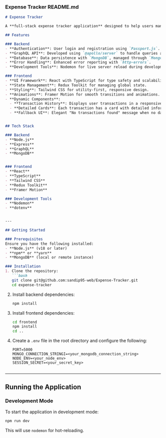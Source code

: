 ### Expense Tracker README.md

```markdown
# Expense Tracker

A **full-stack expense tracker application** designed to help users manage their transactions efficiently. This project incorporates robust backend functionality and an interactive frontend to provide a seamless experience for users.

## Features

### Backend
- **Authentication**: User login and registration using `Passport.js`.
- **GraphQL API**: Developed using `@apollo/server` to handle queries and mutations.
- **Database**: Data persistence with `MongoDB`, managed through `Mongoose`.
- **Error Handling**: Enhanced error reporting with `http-errors`.
- **Development Tools**: Nodemon for live server reload during development.

### Frontend
- **UI Framework**: React with TypeScript for type safety and scalability.
- **State Management**: Redux Toolkit for managing global state.
- **Styling**: Tailwind CSS for utility-first, responsive design.
- **Animations**: Framer Motion for smooth transitions and animations.
- **Dynamic Components**:
  - **Transaction History**: Displays user transactions in a responsive grid layout.
  - **Detailed Cards**: Each transaction has a card with detailed information.
  - **Fallback UI**: Elegant "No transactions found" message when no data is available.


## Tech Stack

### Backend
- **Node.js**
- **Express**
- **GraphQL**
- **MongoDB**


### Frontend
- **React**
- **TypeScript**
- **Tailwind CSS**
- **Redux Toolkit**
- **Framer Motion**

### Development Tools
- **Nodemon**
- **dotenv**


---

## Getting Started

### Prerequisites
Ensure you have the following installed:
- **Node.js** (v18 or later)
- **npm** or **yarn**
- **MongoDB** (local or remote instance)

### Installation
1. Clone the repository:
   ```bash
   git clone git@github.com:sandip95-web/Expense-Tracker.git
   cd expense-tracker
   ```

2. Install backend dependencies:
   ```bash
   npm install
   ```

3. Install frontend dependencies:
   ```bash
   cd frontend
   npm install
   cd ..
   ```

4. Create a `.env` file in the root directory and configure the following:
   ```env
   PORT=5000
   MONGO_CONNECTION_STRINGI=<your_mongodb_connection_string>
   NODE_ENV=<your_node_env>
   SESSION_SECRET=<your_secret_key>
   

---

## Running the Application

### Development Mode
To start the application in development mode:
```bash
npm run dev
```
This will use `nodemon` for hot-reloading.


